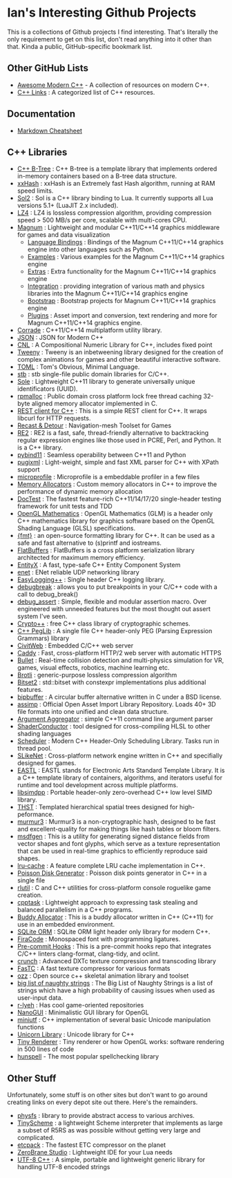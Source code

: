 # Ian's Interesting Github Projects

This is a collections of Github projects I find interesting.  That's literally the only requirement to get on this list, don't read anything into it other than that. Kinda a public, GitHub-specific bookmark list.

[//]: # (This may be the most platform independent comment)

## Other GitHub Lists

* [Awesome Modern C++](https://github.com/rigtorp/awesome-modern-cpp/blob/master/README.md) - A collection of resources on modern C++.
* [C++ Links](https://github.com/MattPD/cpplinks) : A categorized list of C++ resources.

## Documentation

* [Markdown Cheatsheet](https://github.com/adam-p/markdown-here/wiki/Markdown-Cheatsheet)

## C++ Libraries

* [C++ B-Tree](https://github.com/diegocaro/cpp-btree) : C++ B-tree is a template library that implements ordered in-memory containers based on a B-tree data structure.
* [xxHash](https://github.com/Cyan4973/xxHash) : xxHash is an Extremely fast Hash algorithm, running at RAM speed limits.
* [Sol2](https://github.com/ThePhD/sol2) : Sol is a C++ library binding to Lua. It currently supports all Lua versions 5.1+ (LuaJIT 2.x included).
* [LZ4](https://github.com/lz4/lz4) : LZ4 is lossless compression algorithm, providing compression speed > 500 MB/s per core, scalable with multi-cores CPU.
* [Magnum](https://github.com/mosra/magnum) : Lightweight and modular C++11/C++14 graphics middleware for games and data visualization
  * [Language Bindings](https://github.com/mosra/magnum-bindings) : Bindings of the Magnum C++11/C++14 graphics engine into other languages such as Python.
  * [Examples](https://github.com/mosra/magnum-examples) : Various examples for the Magnum C++11/C++14 graphics engine
  * [Extras](https://github.com/mosra/magnum-extras) : Extra functionality for the Magnum C++11/C++14 graphics engine
  * [Integration](https://github.com/mosra/magnum-integration) : providing integration of various math and physics libraries into the Magnum C++11/C++14 graphics engine
  * [Bootstrap](https://github.com/mosra/magnum-bootstrap) : Bootstrap projects for Magnum C++11/C++14 graphics engine
  * [Plugins](https://github.com/mosra/magnum-plugins) : Asset import and conversion, text rendering and more for Magnum C++11/C++14 graphics engine.
* [Corrade](https://github.com/mosra/corrade) : C++11/C++14 multiplatform utility library.
* [JSON](https://github.com/nlohmann/json) : JSON for Modern C++
* [CNL](https://github.com/johnmcfarlane/cnl) : A Compositional Numeric Library for C++, includes fixed point
* [Tweeny](https://github.com/mobius3/tweeny) : Tweeny is an inbetweening library designed for the creation of complex animations for games and other beautiful interactive software.
* [TOML](https://github.com/toml-lang/toml) : Tom's Obvious, Minimal Language.
* [stb](https://github.com/nothings/stb) : stb single-file public domain libraries for C/C++.
* [Sole](https://github.com/r-lyeh-archived/sole) : Lightweight C++11 library to generate universally unique identificators (UUID).
* [rpmalloc](https://github.com/rampantpixels/rpmalloc) : Public domain cross platform lock free thread caching 32-byte aligned memory allocator implemented in C. 
* [REST client for C++](https://github.com/mrtazz/restclient-cpp) : This is a simple REST client for C++. It wraps libcurl for HTTP requests.
* [Recast & Detour](https://github.com/recastnavigation/recastnavigation) : Navigation-mesh Toolset for Games
* [RE2](https://github.com/google/re2) : RE2 is a fast, safe, thread-friendly alternative to backtracking regular expression engines like those used in PCRE, Perl, and Python. It is a C++ library.
* [pybind11](https://github.com/pybind/pybind11) : Seamless operability between C++11 and Python
* [pugixml](https://github.com/zeux/pugixml) : Light-weight, simple and fast XML parser for C++ with XPath support
* [microprofile](https://github.com/jonasmr/microprofile) : Microprofile is a embeddable profiler in a few files
* [Memory Allocators](https://github.com/mtrebi/memory-allocators) : Custom memory allocators in C++ to improve the performance of dynamic memory allocation
* [DocTest](https://github.com/onqtam/doctest) : The fastest feature-rich C++11/14/17/20 single-header testing framework for unit tests and TDD
* [OpenGL Mathematics](https://github.com/g-truc/glm) : OpenGL Mathematics (GLM) is a header only C++ mathematics library for graphics software based on the OpenGL Shading Language (GLSL) specifications.
* [{fmt}](https://github.com/fmtlib/fmt) : an open-source formatting library for C++. It can be used as a safe and fast alternative to (s)printf and iostreams.
* [FlatBuffers](https://github.com/google/flatbuffers) : FlatBuffers is a cross platform serialization library architected for maximum memory efficiency.
* [EntityX](https://github.com/alecthomas/entityx) : A fast, type-safe C++ Entity Component System
* [enet](https://github.com/lsalzman/enet) : ENet reliable UDP networking library
* [EasyLogging++](https://github.com/zuhd-org/easyloggingpp) : Single header C++ logging library.
* [debugbreak](https://github.com/scottt/debugbreak) : allows you to put breakpoints in your C/C++ code with a call to debug_break()
* [debug_assert](https://github.com/foonathan/debug_assert) : Simple, flexible and modular assertion macro.  Over engineered with unneeded features but the most thought out assert system I've seen.
* [Crypto++](https://github.com/weidai11/cryptopp) : free C++ class library of cryptographic schemes.
* [C++ PegLib](https://github.com/yhirose/cpp-peglib) : A single file C++ header-only PEG (Parsing Expression Grammars) library
* [CivitWeb](https://github.com/civetweb/civetweb) : Embedded C/C++ web server
* [Caddy](https://github.com/mholt/caddy) : Fast, cross-platform HTTP/2 web server with automatic HTTPS
* [Bullet](https://github.com/bulletphysics/bullet3) : Real-time collision detection and multi-physics simulation for VR, games, visual effects, robotics, machine learning etc.
* [Brotli](https://github.com/google/brotli) : generic-purpose lossless compression algorithm 
* [Bitset2](https://github.com/ClaasBontus/bitset2) : std::bitset with constexpr implementations plus additional features.
* [bipbuffer](https://github.com/willemt/bipbuffer) : A circular buffer alternative written in C under a BSD license.
* [assimp](https://github.com/assimp/assimp) : Official Open Asset Import Library Repository. Loads 40+ 3D file formats into one unified and clean data structure.
* [Argument Aggregator](https://github.com/vietjtnguyen/argagg) :  simple C++11 command line argument parser
* [ShaderConductor](https://github.com/microsoft/ShaderConductor) :  tool designed for cross-compiling HLSL to other shading languages
* [Scheduler](https://github.com/Bosma/Scheduler) : Modern C++ Header-Only Scheduling Library. Tasks run in thread pool.
* [SLikeNet](https://github.com/SLikeSoft/SLikeNet) : Cross-platform network engine written in C++ and specifially designed for games.
* [EASTL](https://github.com/electronicarts/EASTL) : EASTL stands for Electronic Arts Standard Template Library. It is a C++ template library of containers, algorithms, and iterators useful for runtime and tool development across multiple platforms.
* [libsimdpp](https://github.com/p12tic/libsimdpp) : Portable header-only zero-overhead C++ low level SIMD library.
* [THST](https://github.com/tuxalin/THST) : Templated hierarchical spatial trees designed for high-peformance.
* [murmur3](https://github.com/PeterScott/murmur3) : Murmur3 is a non-cryptographic hash, designed to be fast and excellent-quality for making things like hash tables or bloom filters.
* [msdfgen](https://github.com/Chlumsky/msdfgen) : This is a utility for generating signed distance fields from vector shapes and font glyphs, which serve as a texture representation that can be used in real-time graphics to efficiently reproduce said shapes.
* [lru-cache](https://github.com/goldsborough/lru-cache) : A feature complete LRU cache implementation in C++.
* [Poisson Disk Generator](https://github.com/corporateshark/poisson-disk-generator) : Poisson disk points generator in C++ in a single file
* [rlutil](https://github.com/tapio/rlutil) : C and C++ utilities for cross-platform console roguelike game creation.
* [cpptask](https://github.com/Kolkir/cpptask) : Lightweight approach to expressing task stealing and balanced parallelism in a C++ programs.
* [Buddy Allocator](https://github.com/dbrobins/buddy-allocator) : This is a buddy allocator written in C++ (C++11) for use in an embedded environment.
* [SQLite ORM](https://github.com/fnc12/sqlite_orm) : SQLite ORM light header only library for modern C++.
* [FiraCode](https://github.com/tonsky/FiraCode) : Monospaced font with programming ligatures.
* [Pre-commit Hooks](https://github.com/pocc/pre-commit-hooks) : This is a pre-commit hooks repo that integrates C/C++ linters clang-format, clang-tidy, and oclint.
* [crunch](https://github.com/BinomialLLC/crunch) : Advanced DXTc texture compression and transcoding library
* [FasTC](https://github.com/GammaUNC/FasTC) : A fast texture compressor for various formats
* [ozz](https://github.com/guillaumeblanc/ozz-animation/) : Open source c++ skeletal animation library and toolset
* [big list of naughty strings](https://github.com/minimaxir/big-list-of-naughty-strings) : The Big List of Naughty Strings is a list of strings which have a high probability of causing issues when used as user-input data.
* [r-lyeh](https://github.com/r-lyeh) : Has cool game-oriented repositories
* [NanoGUI](https://github.com/wjakob/nanogui) : Minimalistic GUI library for OpenGL
* [miniutf](https://github.com/dropbox/miniutf) : C++ implementation of several basic Unicode manipulation functions
* [Unicorn Library](https://github.com/CaptainCrowbar/unicorn-lib) : Unicode library for C++
* [Tiny Renderer](https://github.com/ssloy/tinyrenderer/wiki) : Tiny renderer or how OpenGL works: software rendering in 500 lines of code
* [hunspell](https://github.com/hunspell/hunspell) - The most popular spellchecking library

## Other Stuff

Unfortunately, some stuff is on other sites but don't want to go around creating links on every depot site out there.  Here's the remainders.

* [physfs](https://hg.icculus.org/icculus/physfs) : library to provide abstract access to various archives.
* [TinyScheme](http://tinyscheme.sourceforge.net/home.html) : a lightweight Scheme interpreter that implements as large a subset of R5RS as was possible without getting very large and complicated.
* [etcpack](https://bitbucket.org/wolfpld/etcpak/src/master/) : The fastest ETC compressor on the planet
* [ZeroBrane Studio](https://studio.zerobrane.com/) : Lightweight IDE for your Lua needs
* [UTF-8 C++](https://sourceforge.net/projects/utfcpp/) : A simple, portable and lightweight generic library for handling UTF-8 encoded strings